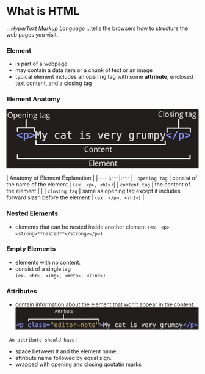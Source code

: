# What is HTML

..._HyperText Markup Language_ 
...tells the browsers how to structure the web pages you visit.

### Element 
- is part of a webpage
- may contain a data item or a chunk of text or an image
- typical element includes an opening tag with some **attribute**, enclosed text content, and a closing tag

### Element Anatomy
![Element Anatomy](/HTML/html_img/anatomy_element.jpg)



| Anatomy of Element Explanation |
| --- |:---|:--- |
| `opening tag`     | consist of the name of the element | `(ex. <p>, <h1>)`|
| `content tag`     | the content of the element      |    |
| `closing tag` | same as opening tag except it includes forward slash before the element      |    ` (ex. </p>. </h1>) ` |


### Nested Elements
- elements that can be nested inside another element 
`(ex. <p><strong>**nested**</strong></p>) `
### Empty Elements
- elements with no content.
- consist of a single tag  
` (ex. <br>, <img>, <meta>, <link>) `

### Attributes
- contain information about the element that won't appear in the content.
![attribute image](/HTML/html_img/anatome_attribute.jpg)

` An attribute should have:`
- space between it and the element name. 
- attribute name followed by equal sign.
- wrapped with opening and closing qoutatin marks 